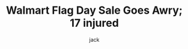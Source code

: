 ---
layout: post
title: "Walmart Flag Day Sale Goes Awry; 17 injured"
author: jack
categories: [ general ]
image: assets/images/patriot.jpg
featured: false
hidden: false
---